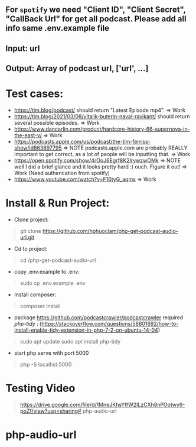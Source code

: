 ## For `spotify` we need "Client ID", "Client Secret", "CallBack Url" for get all podcast. Please add all info same .env.example file
## Input: url
## Output: Array of podcast url, ['url', ...]

# Test cases:
+ https://tim.blog/podcast/ should return "Latest Episode mp4". => Work
+ https://tim.blog/2021/03/08/vitalik-buterin-naval-ravikant/ should return several possible episodes. => Work
+ https://www.dancarlin.com/product/hardcore-history-66-supernova-in-the-east-v/ => Work
+ https://podcasts.apple.com/us/podcast/the-tim-ferriss-show/id863897795
=> NOTE podcasts.apple.com are probably REALLY important to get correct, as a lot of people will be inputting that.
=> Work
+ https://open.spotify.com/show/4rOoJ6Egrf8K2IrywzwOMk 
=> NOTE well I did a brief glance and it looks pretty hard :) ouch. Figure it out!
=> Work (Need authencation from spotify)
+ https://www.youtube.com/watch?v=F16tyG_aqms => Work


# Install & Run Project:
+ Clone project:
> git clone https://github.com/hphuoclam/php-get-podcast-audio-url.git
+ Cd to project: 
> cd /php-get-podcast-audio-url
+ copy .env.example to .env: 
> sudo cp .env.example .env
+ Install composer: 
> composer install
+ package https://github.com/podcastcrawler/podcastcrawler required *php-tidy* : (https://stackoverflow.com/questions/58801692/how-to-install-enable-tidy-extension-in-php-7-2-on-ubuntu-14-04)
> sudo apt update
> sudo apt install php-tidy
+ start php serve with port 5000
> php -S localhst:5000

# Testing Video
> https://drive.google.com/file/d/1MneJKhsYtfW2ILzCXh8nPOotwy9-poZf/view?usp=sharing# php-audio-url
# php-audio-url
